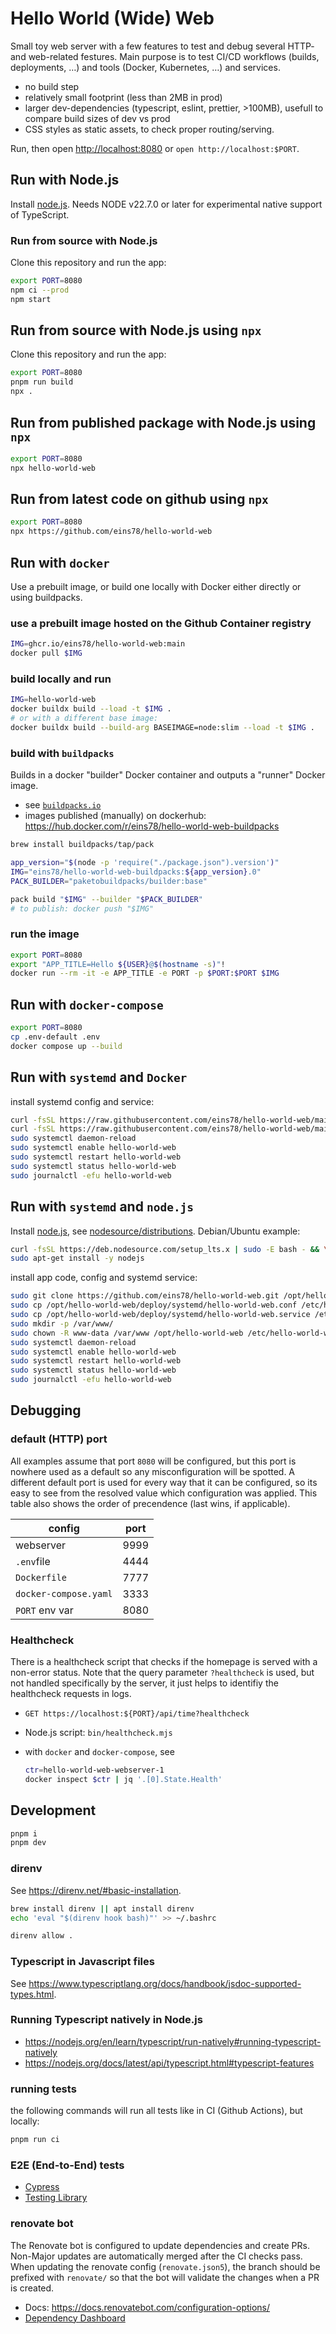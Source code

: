 # Hello World (Wide) Web

Small toy web server with a few features to test and debug several HTTP- and web-related festures. Main purpose is to test CI/CD workflows (builds, deployments, …) and tools (Docker, Kubernetes, …) and services.

* no build step
* relatively small footprint (less than 2MB in prod)
* larger dev-dependencies (typescript, eslint, prettier, >100MB), usefull to compare build sizes of dev vs prod
* CSS styles as static assets, to check proper routing/serving.

Run, then open <http://localhost:8080> or `open http://localhost:$PORT`.

## Run with Node.js

Install [node.js](https://nodejs.org/en/download).
Needs NODE v22.7.0 or later for experimental native support of TypeScript.

### Run from source with Node.js

Clone this repository and run the app:

```bash
export PORT=8080
npm ci --prod
npm start
```

## Run from source with Node.js using `npx`

Clone this repository and run the app:

```bash
export PORT=8080
pnpm run build
npx .
```

## Run from published package with Node.js using `npx`

```bash
export PORT=8080
npx hello-world-web
```

## Run from latest code on github using `npx`

```bash
export PORT=8080
npx https://github.com/eins78/hello-world-web
```

## Run with `docker`

Use a prebuilt image, or build one locally with Docker either directly or using buildpacks.

### use a prebuilt image hosted on the Github Container registry

```bash
IMG=ghcr.io/eins78/hello-world-web:main
docker pull $IMG
```

### build locally and run

```bash
IMG=hello-world-web
docker buildx build --load -t $IMG .
# or with a different base image:
docker buildx build --build-arg BASEIMAGE=node:slim --load -t $IMG .
```

### build with `buildpacks`

Builds in a docker "builder" Docker container and outputs a "runner" Docker image.

* see [`buildpacks.io`](https://buildpacks.io)
* images published (manually) on dockerhub: <https://hub.docker.com/r/eins78/hello-world-web-buildpacks>

```bash
brew install buildpacks/tap/pack

app_version="$(node -p 'require("./package.json").version')"
IMG="eins78/hello-world-web-buildpacks:${app_version}.0"
PACK_BUILDER="paketobuildpacks/builder:base"

pack build "$IMG" --builder "$PACK_BUILDER"
# to publish: docker push "$IMG"
```

### run the image

```bash
export PORT=8080
export "APP_TITLE=Hello ${USER}@$(hostname -s)"!
docker run --rm -it -e APP_TITLE -e PORT -p $PORT:$PORT $IMG
```

## Run with `docker-compose`

```bash
export PORT=8080
cp .env-default .env
docker compose up --build
```

## Run with `systemd` and `Docker`

install systemd config and service:

```bash
curl -fsSL https://raw.githubusercontent.com/eins78/hello-world-web/main/deploy/systemd/hello-world-web.conf | sudo tee /etc/hello-world-web.conf
curl -fsSL https://raw.githubusercontent.com/eins78/hello-world-web/main/deploy/systemd/hello-world-web-docker.service | sudo tee /etc/systemd/system/hello-world-web.service
sudo systemctl daemon-reload
sudo systemctl enable hello-world-web
sudo systemctl restart hello-world-web
sudo systemctl status hello-world-web
sudo journalctl -efu hello-world-web 
```

## Run with `systemd` and `node.js`

Install [node.js](https://nodejs.org/en/download), see [nodesource/distributions](https://github.com/nodesource/distributions?tab=readme-ov-file#installation-instructions).
Debian/Ubuntu example:

```bash
curl -fsSL https://deb.nodesource.com/setup_lts.x | sudo -E bash - && \
sudo apt-get install -y nodejs
```

install app code, config and systemd service:

```bash
sudo git clone https://github.com/eins78/hello-world-web.git /opt/hello-world-web
sudo cp /opt/hello-world-web/deploy/systemd/hello-world-web.conf /etc/hello-world-web.conf
sudo cp /opt/hello-world-web/deploy/systemd/hello-world-web.service /etc/systemd/system/hello-world-web.service
sudo mkdir -p /var/www/
sudo chown -R www-data /var/www /opt/hello-world-web /etc/hello-world-web.conf
sudo systemctl daemon-reload
sudo systemctl enable hello-world-web
sudo systemctl restart hello-world-web
sudo systemctl status hello-world-web
sudo journalctl -efu hello-world-web 
```

## Debugging

### default (HTTP) port

All examples assume that port `8080` will be configured, but this port is nowhere used as a default so any misconfiguration will be spotted.
A different default port is used for every way that it can be configured,
so its easy to see from the resolved value which configuration was applied.
This table also shows the order of precendence (last wins, if applicable).

| config                | port |
| --------------------- | ---- |
| webserver             | 9999 |
| `.env`file            | 4444 |
| `Dockerfile`          | 7777 |
| `docker-compose.yaml` | 3333 |
| `PORT` env var        | 8080 |

### Healthcheck

There is a healthcheck script that checks if the homepage is served with a non-error status.
Note that the query parameter `?healthcheck` is used, but not handled specifically by the server,
it just helps to identifiy the healthcheck requests in logs.

* `GET https://localhost:${PORT}/api/time?healthcheck`
* Node.js script: `bin/healthcheck.mjs`
* with `docker` and `docker-compose`, see

    ```sh
    ctr=hello-world-web-webserver-1
    docker inspect $ctr | jq '.[0].State.Health'
    ```

## Development

```bash
pnpm i
pnpm dev
```

### direnv

See <https://direnv.net/#basic-installation>.

```sh
brew install direnv || apt install direnv
echo 'eval "$(direnv hook bash)"' >> ~/.bashrc

direnv allow .
```

### Typescript in Javascript files

See <https://www.typescriptlang.org/docs/handbook/jsdoc-supported-types.html>.

### Running Typescript natively in Node.js

* <https://nodejs.org/en/learn/typescript/run-natively#running-typescript-natively>
* <https://nodejs.org/docs/latest/api/typescript.html#typescript-features>

### running tests

the following commands will run all tests like in CI (Github Actions), but locally:

```bash
pnpm run ci
```

### E2E (End-to-End) tests

* [Cypress](https://docs.cypress.io)
* [Testing Library](https://testing-library.com/docs/cypress-testing-library/intro/)

### renovate bot

The Renovate bot is configured to update dependencies and create PRs.
Non-Major updates are automatically merged after the CI checks pass.
When updating the renovate config (`renovate.json5`), the branch should be prefixed with `renovate/` so that the bot will validate the changes when a PR is created.

* Docs: <https://docs.renovatebot.com/configuration-options/>
* [Dependency Dashboard](https://github.com/eins78/hello-world-web/issues/46)
